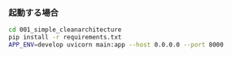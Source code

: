 ### 起動する場合
```bash
cd 001_simple_cleanarchitecture
pip install -r requirements.txt
APP_ENV=develop uvicorn main:app --host 0.0.0.0 --port 8000
```